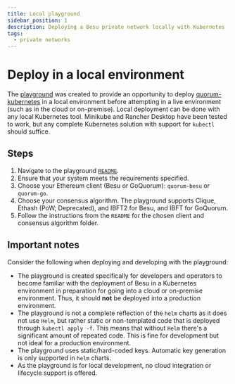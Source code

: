 ```yaml
---
title: Local playground
sidebar_position: 1
description: Deploying a Besu private network locally with Kubernetes
tags:
  - private networks
---
```


# Deploy in a local environment

The [playground](https://github.com/ConsenSys/quorum-kubernetes/tree/master/playground) was created to provide an opportunity to deploy [quorum-kubernetes](https://github.com/ConsenSys/quorum-kubernetes/) in a local environment before attempting in a live environment (such as in the cloud or on-premise). Local deployment can be done with any local Kubernetes tool. Minikube and Rancher Desktop have been tested to work, but any complete Kubernetes solution with support for `kubectl` should suffice.

## Steps

1. Navigate to the playground [`README`](https://github.com/ConsenSys/quorum-kubernetes/tree/master/playground).
1. Ensure that your system meets the requirements specified.
1. Choose your Ethereum client (Besu or GoQuorum): `quorum-besu` or `quorum-go`.
1. Choose your consensus algorithm. The playground supports Clique, Ethash (PoW; Deprecated), and IBFT2 for Besu, and IBFT for GoQuorum.
1. Follow the instructions from the `README` for the chosen client and consensus algorithm folder.

## Important notes

Consider the following when deploying and developing with the playground:

- The playground is created specifically for developers and operators to become familiar with the deployment of Besu in a Kubernetes environment in preparation for going into a cloud or on-premise environment. Thus, it should **not** be deployed into a production environment.
- The playground is not a complete reflection of the `helm` charts as it does not use `Helm`, but rather static or non-templated code that is deployed through `kubectl apply -f`. This means that without `Helm` there's a significant amount of repeated code. This is fine for development but not ideal for a production environment.
- The playground uses static/hard-coded keys. Automatic key generation is only supported in `helm` charts.
- As the playground is for local development, no cloud integration or lifecycle support is offered.
